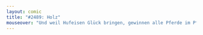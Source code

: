 ```yaml
---
layout: comic
title: "#2489: Holz"
mouseover: "Und weil Hufeisen Glück bringen, gewinnen alle Pferde im Pferderennen."
---
```

